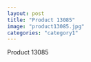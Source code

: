 ```yaml
---
layout: post
title: "Product 13085"
image: "product13085.jpg"
categories: "category1"
---
```

Product 13085

